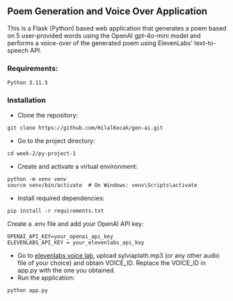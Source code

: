 ## Poem Generation and Voice Over Application
This is a Flask (Python) based web application that generates a poem based on 5 user-provided words using the OpenAI gpt-4o-mini model and performs a voice-over of the generated poem using ElevenLabs' text-to-speech API.
### Requirements:
    Python 3.11.5 
### Installation

- Clone the repository:
```
git clone https://github.com/HilalKocak/gen-ai.git
```
- Go to the project directory:
```
cd week-2/py-project-1
```
- Create and activate a virtual environment:
```
python -m venv venv
source venv/bin/activate  # On Windows: venv\Scripts\activate
```
- Install required dependencies:
```
pip install -r requirements.txt
```
Create a .env file and add your OpenAI API key:
```
OPENAI_API_KEY=your_openai_api_key
ELEVENLABS_API_KEY = your_elevenlabs_api_key
```
- Go to [elevenlabs voice lab](https://elevenlabs.io/app/voice-lab), upload sylviaplath.mp3 (or any other audio file of your choice) and obtain VOICE_ID. Replace the VOICE_ID in app.py with the one you obtained.
- Run the application:
```
python app.py
```